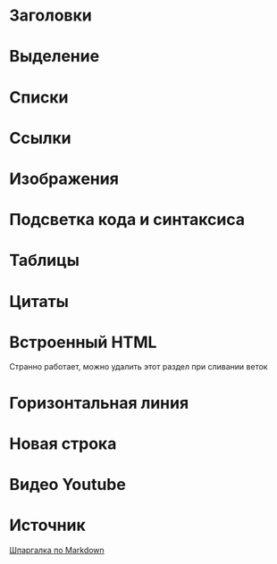 # Заголовки
# Выделение
# Списки
# Ссылки
# Изображения
# Подсветка кода и синтаксиса
# Таблицы
# Цитаты
# Встроенный HTML
Странно работает, можно удалить этот раздел при сливании веток
# Горизонтальная линия
# Новая строка
# Видео Youtube
# Источник
[Шпаргалка по Markdown](https://github.com/sandino/Markdown-Cheatsheet)